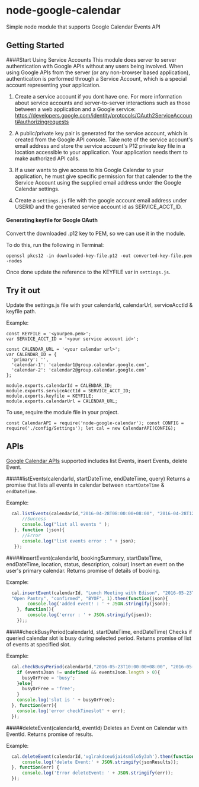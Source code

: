 # node-google-calendar
Simple node module that supports Google Calendar Events API

## Getting Started

####Start Using Service Accounts
This module does server to server authentication with Google APIs without any users being involved. 
When using Google APIs from the server (or any non-browser based application), authentication is performed through a Service Account, which is a special account representing your application. 

1. Create a service account if you dont have one. For more information about service accounts and server-to-server interactions such as those between a web application and a Google service: https://developers.google.com/identity/protocols/OAuth2ServiceAccount#authorizingrequests

2. A public/private key pair is generated for the service account, which is created from the Google API console. Take note of the service account's email address and store the service account's P12 private key file in a location accessible to your application. Your application needs them to make authorized API calls.

3. If a user wants to give access to his Google Calendar to your application, he must give specific permission for that calender to the the Service Account using the supplied email address under the Google Calendar settings.

4. Create a `settings.js` file with the google account email address under USERID and the generated service account id as SERVICE_ACCT_ID.


#### Generating keyfile for Google OAuth 
Convert the downloaded .p12 key to PEM, so we can use it in the module.

To do this, run the following in Terminal:

`openssl pkcs12 -in downloaded-key-file.p12 -out converted-key-file.pem -nodes`

Once done update the reference to the KEYFILE var in `settings.js`.


## Try it out
Update the settings.js file with your calendarId, calendarUrl, serviceAcctId & keyfile path.

Example: 
```
const KEYFILE = '<yourpem.pem>';
var SERVICE_ACCT_ID = '<your service account id>';

const CALENDAR_URL = '<your calendar url>';
var CALENDAR_ID = {
  'primary': '',
  'calendar-1': 'calendar1@group.calendar.google.com',
  'calendar-2': 'calendar2@group.calendar.google.com'
};

module.exports.calendarId = CALENDAR_ID;
module.exports.serviceAcctId = SERVICE_ACCT_ID;
module.exports.keyfile = KEYFILE;
module.exports.calendarUrl = CALENDAR_URL;
```

To use, require the module file in your project.

` const CalendarAPI = require('node-google-calendar');
  const CONFIG = require('./config/Settings');
  let cal = new CalendarAPI(CONFIG);  `


## APIs
[Google Calendar APIs](https://developers.google.com/google-apps/calendar/v3/reference/events) supported includes list Events, insert Events, delete Event.


#####listEvents(calendarId, startDateTime, endDateTime, query)
Returns a promise that lists all events in calendar between `startDateTime` & `endDateTime`.

Example:
```javascript
  cal.listEvents(calendarId,"2016-04-28T08:00:00+08:00", "2016-04-28T12:00:00+08:00", "meeting").then(function(json){
      //Success
      console.log("list all events " );
   }, function (json){
      //Error
      console.log("list events error : " + json);
   });
```

#####insertEvent(calendarId, bookingSummary, startDateTime, endDateTime, location, status, description, colour)
Insert an event on the user's primary calendar. Returns promise of details of booking.

Example:
```javascript
  cal.insertEvent(calendarId, "Lunch Meeting with Edison", "2016-05-23T12:00:00+08:00", "2016-05-23T13:00:00+08:00", 
  "Open Pantry", "confirmed", "BYOF", 1).then(function(json){
  		console.log('added event! : ' + JSON.stringify(json));
  	}, function(){
  		console.log('error : ' + JSON.stringify(json));
  	});;
```

#####checkBusyPeriod(calendarId, startDateTime, endDateTime)
Checks if queried calendar slot is busy during selected period. 
Returns promise of list of events at specified slot. 

Example:
```javascript
  cal.checkBusyPeriod(calendarId,"2016-05-23T10:00:00+08:00", "2016-05-23T11:00:00+08:00").then(function(eventsJson){ 
    if (eventsJson != undefined && eventsJson.length > 0){
      busyOrFree = 'busy';
    }else{
      busyOrFree = 'free';
    }
    console.log('slot is ' + busyOrFree);  
  }, function(err){
    console.log('error checkTimeslot' + err);
  });
```

#####deleteEvent(calendarId, eventId)
Deletes an Event on Calendar with EventId.
Returns promise of results. 

Example:
```javascript
  cal.deleteEvent(calendarId,'vglrakdceu6jai4sm5lo5y3ah').then(function(jsonResults) {
      console.log('delete Event:' + JSON.stringify(jsonResults));
  }, function(err) {
      console.log('Error deleteEvent: ' + JSON.stringify(err));
  });
```
